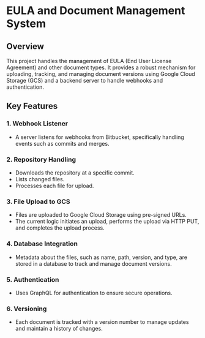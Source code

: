 # EULA and Document Management System

## Overview

This project handles the management of EULA (End User License Agreement) and other document types. It provides a robust mechanism for uploading, tracking, and managing document versions using Google Cloud Storage (GCS) and a backend server to handle webhooks and authentication.

## Key Features

### 1. Webhook Listener

- A server listens for webhooks from Bitbucket, specifically handling events such as commits and merges.

### 2. Repository Handling

- Downloads the repository at a specific commit.
- Lists changed files.
- Processes each file for upload.

### 3. File Upload to GCS

- Files are uploaded to Google Cloud Storage using pre-signed URLs.
- The current logic initiates an upload, performs the upload via HTTP PUT, and completes the upload process.

### 4. Database Integration

- Metadata about the files, such as name, path, version, and type, are stored in a database to track and manage document versions.

### 5. Authentication

- Uses GraphQL for authentication to ensure secure operations.

### 6. Versioning

- Each document is tracked with a version number to manage updates and maintain a history of changes.
